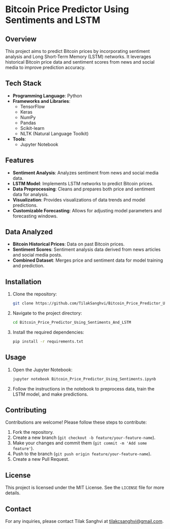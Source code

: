 # Bitcoin Price Predictor Using Sentiments and LSTM

## Overview
This project aims to predict Bitcoin prices by incorporating sentiment analysis and Long Short-Term Memory (LSTM) networks. It leverages historical Bitcoin price data and sentiment scores from news and social media to improve prediction accuracy.

## Tech Stack
- **Programming Language**: Python
- **Frameworks and Libraries**:
  - TensorFlow
  - Keras
  - NumPy
  - Pandas
  - Scikit-learn
  - NLTK (Natural Language Toolkit)
- **Tools**:
  - Jupyter Notebook

## Features
- **Sentiment Analysis**: Analyzes sentiment from news and social media data.
- **LSTM Model**: Implements LSTM networks to predict Bitcoin prices.
- **Data Preprocessing**: Cleans and prepares both price and sentiment data for analysis.
- **Visualization**: Provides visualizations of data trends and model predictions.
- **Customizable Forecasting**: Allows for adjusting model parameters and forecasting windows.

## Data Analyzed
- **Bitcoin Historical Prices**: Data on past Bitcoin prices.
- **Sentiment Scores**: Sentiment analysis data derived from news articles and social media posts.
- **Combined Dataset**: Merges price and sentiment data for model training and prediction.

## Installation
1. Clone the repository:
    ```bash
    git clone https://github.com/TilakSanghvi/Bitcoin_Price_Predictor_Using_Sentiments_And_LSTM.git
    ```
2. Navigate to the project directory:
    ```bash
    cd Bitcoin_Price_Predictor_Using_Sentiments_And_LSTM
    ```
3. Install the required dependencies:
    ```bash
    pip install -r requirements.txt
    ```

## Usage
1. Open the Jupyter Notebook:
    ```bash
    jupyter notebook Bitcoin_Price_Predictor_Using_Sentiments.ipynb
    ```
2. Follow the instructions in the notebook to preprocess data, train the LSTM model, and make predictions.

## Contributing
Contributions are welcome! Please follow these steps to contribute:
1. Fork the repository.
2. Create a new branch (`git checkout -b feature/your-feature-name`).
3. Make your changes and commit them (`git commit -m 'Add some feature'`).
4. Push to the branch (`git push origin feature/your-feature-name`).
5. Create a new Pull Request.

## License
This project is licensed under the MIT License. See the `LICENSE` file for more details.

## Contact
For any inquiries, please contact Tilak Sanghvi at [tilakcsanghvi@gmail.com](mailto:tilakcsanghvi@gmail.com).

